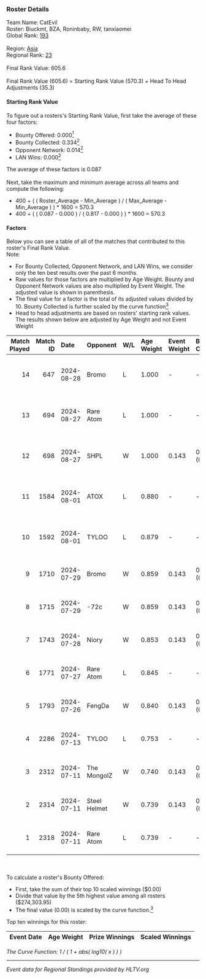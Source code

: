 ### Roster Details<br />
Team Name: CatEvil<br />
Roster: Biuckmt, BZA, Roninbaby, RW, tanxiaomei<br />
Global Rank: [193](../../standings_global_2024_09_18.md)<br />
<br />
Region: [Asia]( ../../standings_asia_2024_09_18.md)<br />
Regional Rank: [23]( ../../standings_asia_2024_09_18.md)<br />
<br />
Final Rank Value:  605.6<br />
<br />
Final Rank Value (605.6) = Starting Rank Value (570.3) + Head To Head Adjustments (35.3)<br />

#### Starting Rank Value<br />
To figure out a rosters's Starting Rank Value, first take the average of these four factors:<br />
- Bounty Offered: 0.000[<sup>1</sup>](#table2)
- Bounty Collected: 0.334[<sup>2</sup>](#table1)
- Opponent Network: 0.014[<sup>2</sup>](#table1)
- LAN Wins: 0.000[<sup>2</sup>](#table1)

The average of these factors is 0.087<br />
<br />
Next, take the maximum and minimum average across all teams and compute the following:<br />
- 400 + ( ( Roster_Average - Min_Average ) / ( Max_Average - Min_Average ) ) * 1600 = 570.3
- 400 + ( ( 0.087 - 0.000 ) / ( 0.817 - 0.000 ) ) * 1600 = 570.3


#### Factors<br />
Below you can see a table of all of the matches that contributed to this roster's Final Rank Value.<br />
Note:<br />

- For Bounty Collected, Opponent Network, and LAN Wins, we consider only the ten best results over the past 6 months.
- Raw values for those factors are multiplied by Age Weight. Bounty and Opponent Network values are also multiplied by Event Weight. The adjusted value is shown in parenthesis.
- The final value for a factor is the total of its adjusted values divided by 10. Bounty Collected is further scaled by the curve function[<sup>3</sup>](#curveFunction)
- Head to head adjustments are based on rosters' starting rank values. The results shown below are adjusted by Age Weight and not Event Weight
<span id="table1"></span><br />


| Match Played | Match ID | Date       | Opponent     | W/L | Age Weight | Event Weight | Bounty Collected | Opponent Network | LAN Wins  | H2H Adj. | Roster                                         |
| -: | -: | :- | :- | :- | :- | :- | :- | :- | :- | -: | :- |
|           14 |      647 | 2024-08-28 | Bromo        | L   | 1.000      | -            | -                | -                | -         |   -18.28 | Biuckmt, BZA, Roninbaby, RW, tanxiaomei        |
|           13 |      694 | 2024-08-27 | Rare Atom    | L   | 1.000      | -            | -                | -                | -         |    -5.26 | Biuckmt, BZA, Roninbaby, RW, tanxiaomei        |
|           12 |      698 | 2024-08-27 | SHPL         | W   | 1.000      | 0.143        | 0.000 (0.000)    | 0.076 (0.011)    | 0 (0.000) |     7.33 | Biuckmt, BZA, Roninbaby, RW, tanxiaomei        |
|           11 |     1584 | 2024-08-01 | ATOX         | L   | 0.880      | -            | -                | -                | -         |    -5.00 | Biuckmt, BZA, Roninbaby, splashske, tanxiaomei |
|           10 |     1592 | 2024-08-01 | TYLOO        | L   | 0.879      | -            | -                | -                | -         |    -4.41 | Biuckmt, BZA, Roninbaby, splashske, tanxiaomei |
|            9 |     1710 | 2024-07-29 | Bromo        | W   | 0.859      | 0.143        | 0.000 (0.000)    | 0.248 (0.030)    | 0 (0.000) |     9.80 | Biuckmt, BZA, lan, Roninbaby, tanxiaomei       |
|            8 |     1715 | 2024-07-29 | -72c         | W   | 0.859      | 0.143        | 0.002 (0.000)    | 0.108 (0.013)    | 0 (0.000) |    13.74 | Biuckmt, BZA, lan, Roninbaby, tanxiaomei       |
|            7 |     1743 | 2024-07-28 | Niory        | W   | 0.853      | 0.143        | 0.000 (0.000)    | 0.113 (0.014)    | 0 (0.000) |     9.14 | Biuckmt, BZA, lan, Roninbaby, tanxiaomei       |
|            6 |     1771 | 2024-07-27 | Rare Atom    | L   | 0.845      | -            | -                | -                | -         |    -4.50 | Biuckmt, BZA, lan, Roninbaby, tanxiaomei       |
|            5 |     1793 | 2024-07-26 | FengDa       | W   | 0.840      | 0.143        | 0.000 (0.000)    | 0.000 (0.000)    | 0 (0.000) |     6.45 | Biuckmt, BZA, lan, Roninbaby, tanxiaomei       |
|            4 |     2286 | 2024-07-13 | TYLOO        | L   | 0.753      | -            | -                | -                | -         |    -3.11 | Biuckmt, BZA, lan, Roninbaby, tanxiaomei       |
|            3 |     2312 | 2024-07-11 | The MongolZ  | W   | 0.740      | 0.143        | 0.947 (0.100)    | 0.669 (0.071)    | 0 (0.000) |    23.27 | Biuckmt, BZA, lan, Roninbaby, tanxiaomei       |
|            2 |     2314 | 2024-07-11 | Steel Helmet | W   | 0.739      | 0.143        | 0.002 (0.000)    | 0.038 (0.004)    | 0 (0.000) |    10.36 | Biuckmt, BZA, lan, Roninbaby, tanxiaomei       |
|            1 |     2318 | 2024-07-11 | Rare Atom    | L   | 0.739      | -            | -                | -                | -         |    -4.21 | Biuckmt, BZA, lan, Roninbaby, tanxiaomei       |

<br />
<span id="table2"></span><br />
To calculate a roster's Bounty Offered:<br />

- First, take the sum of their top 10 scaled winnings ($0.00)
- Divide that value by the 5th highest value among all rosters ($274,303.95)
- The final value (0.00) is scaled by the curve function.[<sup>3</sup>](#curveFunction)

Top ten winnings for this roster:<br />

| Event Date | Age Weight | Prize Winnings | Scaled Winnings |
| :- | -: | :- | :- |


<span id="curveFunction"></span>_The Curve Function: 1 / ( 1 + abs( log10( x ) ) )_<br />

---
_Event data for Regional Standings provided by HLTV.org_<br />
